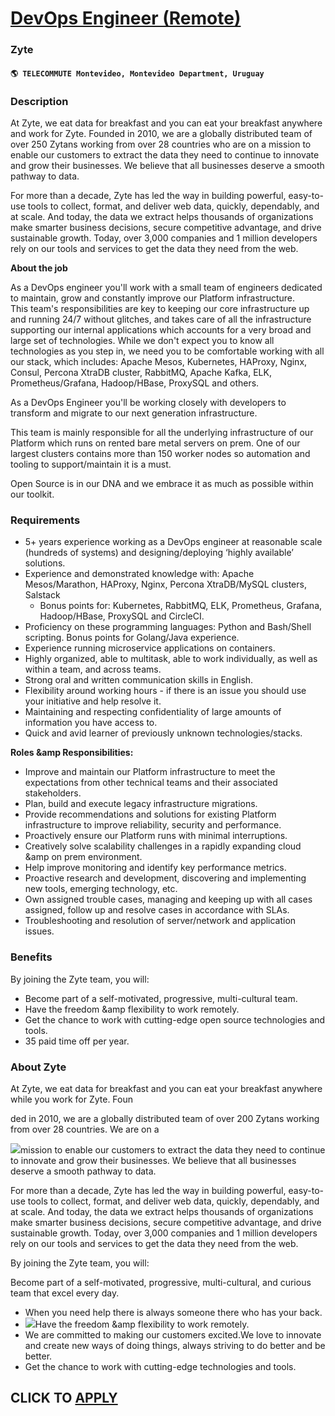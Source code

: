 # [DevOps Engineer (Remote)](https://www.remotewlb.com/apply/devops-engineer-remote-86198)  
### Zyte  
#### `🌎 TELECOMMUTE Montevideo, Montevideo Department, Uruguay`  

### **Description**

At Zyte, we eat data for breakfast and you can eat your breakfast anywhere and work for Zyte. Founded in 2010, we are a globally distributed team of over 250 Zytans working from over 28 countries who are on a mission to enable our customers to extract the data they need to continue to innovate and grow their businesses. We believe that all businesses deserve a smooth pathway to data.

For more than a decade, Zyte has led the way in building powerful, easy-to-use tools to collect, format, and deliver web data, quickly, dependably, and at scale. And today, the data we extract helps thousands of organizations make smarter business decisions, secure competitive advantage, and drive sustainable growth. Today, over 3,000 companies and 1 million developers rely on our tools and services to get the data they need from the web.

 **About the job**

As a DevOps engineer you'll work with a small team of engineers dedicated to maintain, grow and constantly improve our Platform infrastructure.  
This team's responsibilities are key to keeping our core infrastructure up and running 24/7 without glitches, and takes care of all the infrastructure supporting our internal applications which accounts for a very broad and large set of technologies. While we don't expect you to know all technologies as you step in, we need you to be comfortable working with all our stack, which includes: Apache Mesos, Kubernetes, HAProxy, Nginx, Consul, Percona XtraDB cluster, RabbitMQ, Apache Kafka, ELK, Prometheus/Grafana, Hadoop/HBase, ProxySQL and others.

As a DevOps Engineer you'll be working closely with developers to transform and migrate to our next generation infrastructure.

This team is mainly responsible for all the underlying infrastructure of our Platform which runs on rented bare metal servers on prem. One of our largest clusters contains more than 150 worker nodes so automation and tooling to support/maintain it is a must.

Open Source is in our DNA and we embrace it as much as possible within our toolkit.

###  **Requirements**

  * 5+ years experience working as a DevOps engineer at reasonable scale (hundreds of systems) and designing/deploying ‘highly available’ solutions.
  * Experience and demonstrated knowledge with: Apache Mesos/Marathon, HAProxy, Nginx, Percona XtraDB/MySQL clusters, Salstack 
    * Bonus points for: Kubernetes, RabbitMQ, ELK, Prometheus, Grafana, Hadoop/HBase, ProxySQL and CircleCI.
  * Proficiency on these programming languages: Python and Bash/Shell scripting. Bonus points for Golang/Java experience.
  * Experience running microservice applications on containers.
  * Highly organized, able to multitask, able to work individually, as well as within a team, and across teams.
  * Strong oral and written communication skills in English.
  * Flexibility around working hours - if there is an issue you should use your initiative and help resolve it.
  * Maintaining and respecting confidentiality of large amounts of information you have access to.
  * Quick and avid learner of previously unknown technologies/stacks.

**Roles &amp Responsibilities:**

  * Improve and maintain our Platform infrastructure to meet the expectations from other technical teams and their associated stakeholders.
  * Plan, build and execute legacy infrastructure migrations.
  * Provide recommendations and solutions for existing Platform infrastructure to improve reliability, security and performance.
  * Proactively ensure our Platform runs with minimal interruptions.
  * Creatively solve scalability challenges in a rapidly expanding cloud &amp on prem environment.
  * Help improve monitoring and identify key performance metrics.
  * Proactive research and development, discovering and implementing new tools, emerging technology, etc.
  * Own assigned trouble cases, managing and keeping up with all cases assigned, follow up and resolve cases in accordance with SLAs.
  * Troubleshooting and resolution of server/network and application issues.

### **Benefits**

By joining the Zyte team, you will:

  * Become part of a self-motivated, progressive, multi-cultural team.
  * Have the freedom &amp flexibility to work remotely.
  * Get the chance to work with cutting-edge open source technologies and tools.
  * 35 paid time off per year. 

### **About Zyte**

At Zyte, we eat data for breakfast and you can eat your breakfast anywhere while you work for Zyte. Foun

ded in 2010, we are a globally distributed team of over 200 Zytans working from over 28 countries. We are on a

![](https://workablehr.s3.amazonaws.com/uploads/photos/346174/7de2eccf157aa786285999df2d3eacba.png)mission to enable our customers to extract the data they need to continue to innovate and grow their businesses. We believe that all businesses deserve a smooth pathway to data.

For more than a decade, Zyte has led the way in building powerful, easy-to-use tools to collect, format, and deliver web data, quickly, dependably, and at scale. And today, the data we extract helps thousands of organizations make smarter business decisions, secure competitive advantage, and drive sustainable growth. Today, over 3,000 companies and 1 million developers rely on our tools and services to get the data they need from the web.

  

  

By joining the Zyte team, you will:

Become part of a self-motivated, progressive, multi-cultural, and curious team that excel every day.

  * When you need help there is always someone there who has your back.
  * ![](https://workablehr.s3.amazonaws.com/uploads/photos/346174/8199077a092fcc96c36f59df89e883b3.gif)Have the freedom &amp flexibility to work remotely.
  * We are committed to making our customers excited.We love to innovate and create new ways of doing things, always striving to do better and be better.
  * Get the chance to work with cutting-edge technologies and tools.

  
## CLICK TO [APPLY](https://www.remotewlb.com/apply/devops-engineer-remote-86198)

